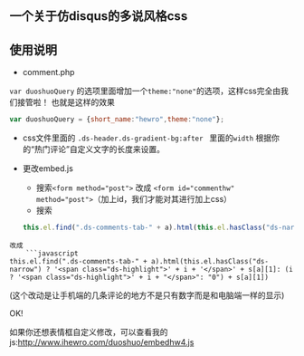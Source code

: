 ## 一个关于仿disqus的多说风格css

## 使用说明

* comment.php 

`var duoshuoQuery` 的选项里面增加一个`theme:"none"`的选项，这样css完全由我们接管啦！
也就是这样的效果

```JavaScript
var duoshuoQuery = {short_name:"hewro",theme:"none"};
```

* css文件里面的
`.ds-header.ds-gradient-bg:after `
里面的`width` 根据你的“热门评论”自定义文字的长度来设置。

* 更改embed.js

	* 搜索`<form method="post">` 改成 `<form id="commenthw" method="post">`（加上id，我们才能对其进行加上css）
	* 搜索
	```javascript
	this.el.find(".ds-comments-tab-" + a).html(this.el.hasClass("ds-narrow") ? '<span class="ds-service-icon ds-' + a + '"></span>' + i: (i ? '<span class="ds-highlight">' + i + "</span>": "0") + s[a][1])
```
改成
	```javascript
this.el.find(".ds-comments-tab-" + a).html(this.el.hasClass("ds-narrow") ? '<span class="ds-highlight">' + i + '</span>' + s[a][1]: (i ? '<span class="ds-highlight">' + i + "</span>": "0") + s[a][1])
```
(这个改动是让手机端的几条评论的地方不是只有数字而是和电脑端一样的显示)


OK!

如果你还想表情框自定义修改，可以查看我的js:<http://www.ihewro.com/duoshuo/embedhw4.js>


